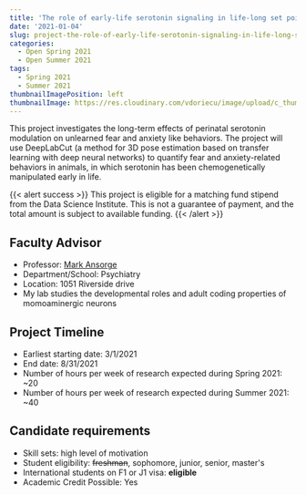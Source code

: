 ```yaml
---
title: 'The role of early-life serotonin signaling in life-long set point determination for fear and anxiety-like behaviors'
date: '2021-01-04'
slug: project-the-role-of-early-life-serotonin-signaling-in-life-long-set-point-determination-for-fear-and-anxiety-like-behaviors
categories:
  - Open Spring 2021
  - Open Summer 2021
tags:
  - Spring 2021
  - Summer 2021
thumbnailImagePosition: left
thumbnailImage: https://res.cloudinary.com/vdoriecu/image/upload/c_thumb,w_200,g_face/v1579110178/construction_c6dqbd.png
---
```

This project investigates the long-term effects of perinatal serotonin modulation on unlearned fear and anxiety like behaviors. The project will use DeepLabCut (a method for 3D pose estimation based on transfer learning with deep neural networks) to quantify fear and anxiety-related behaviors in animals, in which serotonin has been chemogenetically manipulated early in life. 

<!--more-->

{{< alert success >}}
This project is eligible for a matching fund stipend from the Data Science Institute. This is not a guarantee of payment, and the total amount is subject to available funding.
{{< /alert >}}

## Faculty Advisor
+ Professor: [Mark Ansorge](https://www.columbiapsychiatry.org/profile/mark-ansorge-phd)
+ Department/School: Psychiatry
+ Location: 1051 Riverside drive
+ My lab studies the developmental roles and adult coding properties of momoaminergic neurons

## Project Timeline
+ Earliest starting date: 3/1/2021
+ End date: 8/31/2021
+ Number of hours per week of research expected during Spring 2021: ~20
+ Number of hours per week of research expected during Summer 2021: ~40

## Candidate requirements
+ Skill sets: high level of motivation
+ Student eligibility: ~~freshman~~, sophomore, junior, senior, master's
+ International students on F1 or J1 visa: **eligible**
+ Academic Credit Possible: Yes


